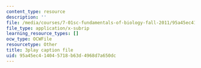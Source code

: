 ```yaml
---
content_type: resource
description: ''
file: /media/courses/7-01sc-fundamentals-of-biology-fall-2011/95a45ec414045718b63d4968d7a650dc_OBloWTHFPZc.vtt
file_type: application/x-subrip
learning_resource_types: []
ocw_type: OCWFile
resourcetype: Other
title: 3play caption file
uid: 95a45ec4-1404-5718-b63d-4968d7a650dc
---
```

